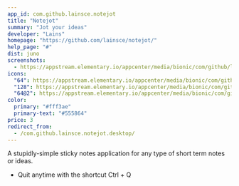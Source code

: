 ```yaml
---
app_id: com.github.lainsce.notejot
title: "Notejot"
summary: "Jot your ideas"
developer: "Lains"
homepage: "https://github.com/lainsce/notejot/"
help_page: "#"
dist: juno
screenshots:
  - https://appstream.elementary.io/appcenter/media/bionic/com/github/lainsce.notejot/4C709FDF439B6CACC07043DDDD2B20BF/screenshots/image-1_orig.png
icons:
  "64": https://appstream.elementary.io/appcenter/media/bionic/com/github/lainsce.notejot/4C709FDF439B6CACC07043DDDD2B20BF/icons/64x64/com.github.lainsce.notejot_com.github.lainsce.notejot.png
  "128": https://appstream.elementary.io/appcenter/media/bionic/com/github/lainsce.notejot/4C709FDF439B6CACC07043DDDD2B20BF/icons/128x128/com.github.lainsce.notejot_com.github.lainsce.notejot.png
  "64@2": https://appstream.elementary.io/appcenter/media/bionic/com/github/lainsce.notejot/4C709FDF439B6CACC07043DDDD2B20BF/icons/64x64@2/com.github.lainsce.notejot_com.github.lainsce.notejot.png
color:
  primary: "#fff3ae"
  primary-text: "#555864"
price: 3
redirect_from:
  - /com.github.lainsce.notejot.desktop/
---
```


<p>A stupidly-simple sticky notes application for any type of short term notes or ideas.</p>
<ul>
  <li>Quit anytime with the shortcut Ctrl + Q</li>
</ul>